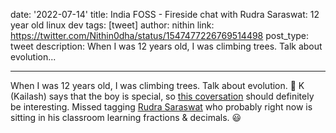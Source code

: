 date: '2022-07-14'
title: India FOSS - Fireside chat with Rudra Saraswat: 12 year old linux dev
tags: [tweet]
author: nithin
link: https://twitter.com/Nithin0dha/status/1547477226769514498
post_type: tweet
description: When I was 12 years old, I was climbing trees. Talk about evolution...

---

When I was 12 years old, I was climbing trees. Talk about evolution. 😬 K (Kailash) says that the boy is special, so [this coversation](https://indiafoss.net) should definitely be interesting. Missed tagging [Rudra Saraswat](https://twitter.com/RudraSaraswat1) who probably right now is sitting in his classroom learning fractions & decimals. 😃
